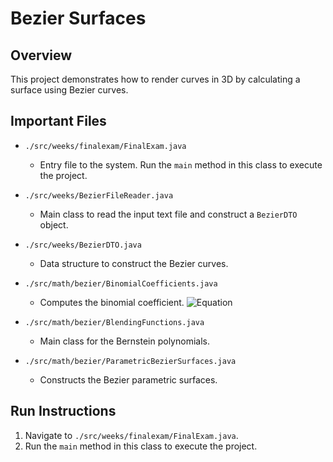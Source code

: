 # Bezier Surfaces

## Overview

This project demonstrates how to render curves in 3D by calculating a surface using Bezier curves.

## Important Files

- `./src/weeks/finalexam/FinalExam.java`
  - Entry file to the system. Run the `main` method in this class to execute the project.

- `./src/weeks/BezierFileReader.java`
  - Main class to read the input text file and construct a `BezierDTO` object.

- `./src/weeks/BezierDTO.java`
  - Data structure to construct the Bezier curves.

- `./src/math/bezier/BinomialCoefficients.java`
  - Computes the binomial coefficient.
    ![Equation](https://latex.codecogs.com/png.latex?\frac{a}{b})

- `./src/math/bezier/BlendingFunctions.java`
  - Main class for the Bernstein polynomials.

- `./src/math/bezier/ParametricBezierSurfaces.java`
  - Constructs the Bezier parametric surfaces.

## Run Instructions

1. Navigate to `./src/weeks/finalexam/FinalExam.java`.
2. Run the `main` method in this class to execute the project.
